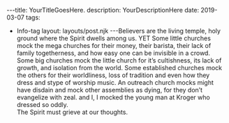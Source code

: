 ---title: YourTitleGoesHere.
description: YourDescriptionHere
date: 2019-03-07
tags:
  - Info-tag
layout: layouts/post.njk
---Believers are the living temple, holy ground where the Spirit dwells among us.  YET
Some little churches mock the mega churches for their money, their barista, their lack of family togetherness, and how easy one can be invisible in a crowd.
Some big churches mock the little church for it’s cultishness, its lack of growth, and isolation from the world.
Some established churches mock the others for their worldliness, loss of tradition and even how they dress and stype of worship music.
An outreach church mocks might have disdain and mock other assemblies as dying, for they don’t evangelize with zeal.
and I, I mocked the young man at Kroger who dressed so oddly.  
The Spirit must grieve at our thoughts.


